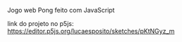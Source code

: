 Jogo web Pong feito com JavaScript

link do projeto no p5js: https://editor.p5js.org/lucaesposito/sketches/pKtNGyz_m
